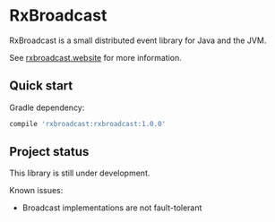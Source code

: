 RxBroadcast
===========

RxBroadcast is a small distributed event library for Java and the JVM.

See [rxbroadcast.website](http://rxbroadcast.website) for more information.

Quick start
-----------

Gradle dependency:

```groovy
compile 'rxbroadcast:rxbroadcast:1.0.0'
```

Project status
--------------

This library is still under development.

Known issues:

- Broadcast implementations are not fault-tolerant
